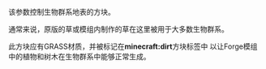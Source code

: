 该参数控制生物群系地表的方块。

通常来说，原版的草或模组内制作的草在这里被用于大多数生物群系。

此方块应有GRASS材质，并被标记在<b>minecraft:dirt</b>方块标签中 以让Forge模组中的植物和树木在生物群系中能够正常生成。